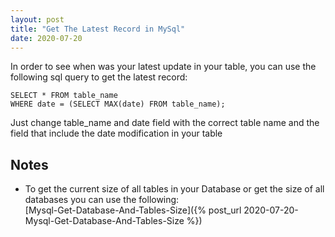 ```yaml
---
layout: post
title: "Get The Latest Record in MySql"
date: 2020-07-20
---
```


In order to see when was your latest update in your table, you can use the following sql query to get the latest record:

```
SELECT * FROM table_name
WHERE date = (SELECT MAX(date) FROM table_name);
```

Just change table_name and date field with the correct table name and the field that include the date modification in your table

## Notes

* To get the current size of all tables in your Database or get the size of all databases you can use the following:  
[Mysql-Get-Database-And-Tables-Size]({% post_url 2020-07-20-Mysql-Get-Database-And-Tables-Size %})
